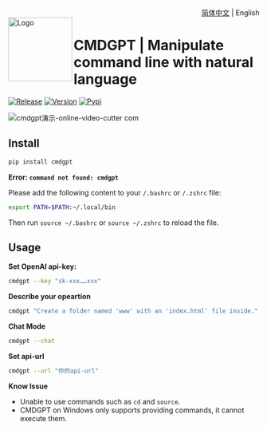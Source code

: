 <div align="right">
  <!-- 语言: -->
  <a title="简体中文" href="README.md">简体中文</a> | English
</div>

<img height="128" align="left" src="https://user-images.githubusercontent.com/70903329/228310136-b27cbe83-e7e1-4560-ba75-1b418ba9e5a0.png" alt="Logo">

# CMDGPT | Manipulate command line with natural language

[![Release](https://github.com/MZhao-ouo/CMDGPT/actions/workflows/release.yml/badge.svg)](https://github.com/MZhao-ouo/CMDGPT/actions/workflows/release.yml) 
[![Version](https://img.shields.io/pypi/v/cmdgpt?label=Release%20Version)](https://pypi.org/project/cmdgpt/) 
[![Pypi](https://img.shields.io/pypi/dm/cmdgpt?logo=pypi)](https://pypi.org/project/cmdgpt/) 

![cmdgpt演示-_online-video-cutter com_](https://user-images.githubusercontent.com/70903329/227725280-2d22322e-accd-4371-8f1b-51a698566e64.gif)

## Install

```sh
pip install cmdgpt
```

**Error: `command not found: cmdgpt`**

Please add the following content to your `/.bashrc` or `/.zshrc` file:
```sh
export PATH=$PATH:~/.local/bin
```
Then run `source ~/.bashrc` or `source ~/.zshrc` to reload the file.

## Usage

**Set OpenAI api-key:**
```sh
cmdgpt --key "sk-xxx……xxx"
```

**Describe your opeartion**
```sh
cmdgpt "Create a folder named 'www' with an 'index.html' file inside."
```

**Chat Mode**
```sh
cmdgpt --chat
```

**Set api-url**
```sh
cmdgpt --url "你的api-url"
```

**Know Issue**
- Unable to use commands such as `cd` and `source`.
- CMDGPT on Windows only supports providing commands, it cannot execute them.
